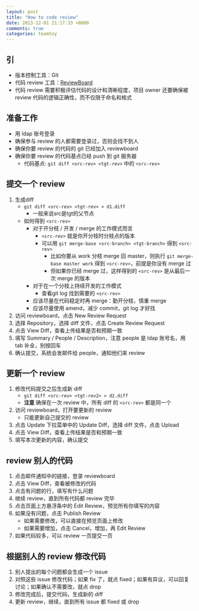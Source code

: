 ```yaml
---
layout: post
title: "How to code review"
date: 2013-12-01 21:17:33 +0800
comments: true
categories: teamtoy
---
```

## 引
 * 版本控制工具：Git
 * 代码 review 工具：[ReviewBoard][reviewboard]
 * 代码 review 需要积极评估代码的设计和清晰程度，项目 owner 还要确保被review 代码的逻辑正确性，而不仅限于命名和格式
 
## 准备工作
 * 用 ldap 账号登录
 * 确保参与 review 的人都需要登录过，否则会找不到人
 * 确保你要 review 的代码的 git 已经加入 reviewboard
 * 确保你要 review 的代码基点已经 push 到 git 服务器
   * 代码基点: `git diff <src-rev> <tgt-rev>` 中的 `<src-rev>`

## 提交一个 review
 1. 生成diff
    * `git diff <src-rev> <tgt-rev> > d1.diff`
      * 一般来说src是tgt的父节点
    * 如何得到 `<src-rev>`
      * 对于开分枝 / 开发 / merge 的工作模式而言
        * `<src-rev>` 就是你开分枝时分枝点的版本
        * 可以用 `git merge-base <src-branch> <tgt-branch>` 得到 `<src-rev>`
          * 比如你要从 work 分枝 merge 回 master，则执行 `git merge-base master work` 得到 `<src-rev>`，前提是你没有 merge 过
          * 但如果你已经 merge 过，这样得到的 `<src-rev>` 是从最后一次 merge 的版本
      * 对于在一个分枝上持续开发的工作模式
        * 查看git log 找到需要的 `<src-rev>`
      * 应该尽量在代码稳定时再 merge：勤开分枝，慎重 merge
      * 应该尽量使用 amend，减少 commit，git log 才好找
 1. 访问 reviewboard，点击 New Review Request
 1. 选择 Repository，选择 diff 文件，点击 Create Review Request
 1. 点击 View Diff，查看上传结果是否和预期一致
 1. 填写 Summary / People / Description，注意 people 是 ldap 账号名，用 tab 补全，别按回车
 1. 确认提交，系统会发邮件给 people，通知他们来 review
                                            
## 更新一个 review
 1. 修改代码提交之后生成新 diff
    * `git diff <src-rev> <tgt-rev2> > d2.diff`
    * **注意** 确保在一次 review 中，所有 diff 的 `<src-rev>` 都是同一个
 1. 访问 reviewboard，打开要更新的 review
    * 只能更新自己提交的 review
 1. 点击 Update 下拉菜单中的 Update Diff，选择 diff 文件，点击 Upload
 1. 点击 View Diff，查看上传结果是否和预期一致
 1. 填写本次更新的内容，确认提交
                                                        
## review 别人的代码
 1. 点击邮件通知中的链接，登录 reviewboard
 1. 点击 View Diff，查看被修改的代码
 1. 点击有问题的行，填写有什么问题
 1. 继续 review，直到所有代码都 review 完毕
 1. 点击页面上方悬浮条中的 Edit Review，预览所有你填写的内容
 1. 如果没有问题，点击 Publish Review
    * 如果需要修改，可以直接在预览页面上修改
    * 如果需要增加，点击 Cancel，增加，再 Edit Review
 1. 如果代码较多，可以 review 一页提交一页
                                                             
## 根据别人的 review 修改代码
 1. 别人提出的每个问题都会生成一个 issue
 1. 对照这些 issue 修改代码；如果 fix 了，就点 fixed；如果有异议，可以回复讨论；如果确认不需要改，就点 drop
 1. 修改完成后，提交代码，生成新的 diff
 1. 更新 review，继续，直到所有 issue 都 fixed 或 drop

 [reviewboard]: http://www.reviewboard.org/ "Review Board"
